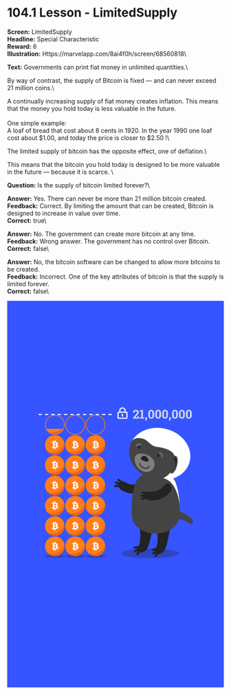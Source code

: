 # 104.1 Lesson - LimitedSupply

**Screen:** LimitedSupply\
**Headline:** Special Characteristic\
**Reward:** 6\
**Illustration:** Https://marvelapp.com/8ai4f0h/screen/68560818\

**Text:** Governments can print fiat money in unlimited quantities.\


By way of contrast, the supply of Bitcoin is fixed — and can never exceed 21 million coins.\


A continually increasing supply of fiat money creates inflation. This means that the money you hold today is less valuable in the future.\
\
One simple example:\
A loaf of bread that cost about 8 cents in 1920. In the year 1990 one loaf cost about $1.00, and today the price is closer to $2.50 !\


The limited supply of bitcoin has the opposite effect, one of deflation.\


This means that the bitcoin you hold today is designed to be more valuable in the future — because it is scarce.
\

**Question:** Is the supply of bitcoin limited forever?\

**Answer:** Yes. There can never be more than 21 million bitcoin created.\
**Feedback:** Correct. By limiting the amount that can be created, Bitcoin is designed to increase in value over time.\
**Correct:** true\

**Answer:** No. The government can create more bitcoin at any time.\
**Feedback:** Wrong answer. The government has no control over Bitcoin.\
**Correct:** false\

**Answer:** No, the bitcoin software can be changed to allow more bitcoins to be created.\
**Feedback:** Incorrect. One of the key attributes of bitcoin is that the supply is limited forever.\
**Correct:** false\


![](<../.gitbook/assets/image (14).png>)

